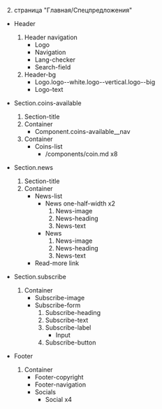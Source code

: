 2. страница "Главная/Спецпредложения"
  * Header
    1. Header navigation
        * Logo 
        * Navigation
        * Lang-checker
        * Search-field
    2. Header-bg
        * Logo.logo--white.logo--vertical.logo--big
        * Logo-text
  * Section.coins-available
    1. Section-title
    2. Container
        * Component.coins-available__nav
    3. Container
        * Coins-list
            * /components/coin.md x8
  * Section.news
    1. Section-title
    2. Container
        * News-list
          * News one-half-width x2
              1. News-image
              2. News-heading
              3. News-text
          * News
              1. News-image
              2. News-heading
              3. News-text
        * Read-more link
  * Section.subscribe
    1. Container
        * Subscribe-image
        * Subscribe-form
            1. Subscribe-heading
            2. Subscribe-text
            3. Subscribe-label
                * Input
            4. Subscribe-button

  * Footer
    1. Container
        * Footer-copyright
        * Footer-navigation
        * Socials
            * Social x4
